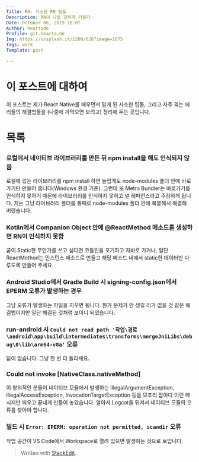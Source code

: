 ```yaml
---
Title: RN: 사소한 RN 팁들
Description: RN이 나를 강하게 키운다
Date: October 06, 2019 18:07
Author: heartade
Profile: git.hearta.de
Img: https://unsplash.it/1200/628?image=1075
Tags: work
Template: post

---
```

# 이 포스트에 대하여
이 포스트는 제가 React Native를 배우면서 알게 된 사소한 팁들, 그리고 자주 겪는 에러들의 해결법들을 (나중에 까먹으면 보려고) 정리해 두는 곳입니다.

# 목록
### 로컬에서 네이티브 라이브러리를 만든 뒤 npm install을 해도 인식되지 않음
로컬에 있는 라이브러리를 npm install 하면 놀랍게도 node-modules 폴더 안에 바로가기만 만들어 줍니다(Windows 환경 기준). 그런데 또 Metro Bundler는 바로가기를 인식하지 못하기 때문에 라이브러리를 인식하지 못하고 널 레퍼런스라고 주장하게 됩니다. 저는 그냥 라이브러리 폴더를 통째로 node-modules 폴더 안에 복붙해서 해결해 버렸습니다.

### Kotlin에서 Companion Object 안에 @ReactMethod 메소드를 생성하면 RN이 인식하지 못함
굳이 Static한 무언가를 쓰고 싶다면 코틀린을 포기하고 자바로 가거나, 일단 ReactMethod는 인스턴스 메소드로 만들고 해당 메소드 내에서 static한 데이터만 다루도록 만들어 주세요.

### Android Studio에서 Gradle Build 시 signing-config.json에서 EPERM 오류가 발생하는 경우
그냥 오류가 발생하는 파일을 지우면 됩니다. 뭔가 문제가 안 생길 리가 없을 것 같은 해결법이지만 일단 해결된 것처럼 보이니 되었습니다.

### run-android 시 ```Could not read path '작업\경로\android\app\build\intermediates\transforms\mergeJniLibs\debug\0\lib\arm64-v8a'``` 오류
답이 없습니다. 그냥 한 번 더 돌리세요.

### Could not invoke [NativeClass.nativeMethod]
이 창의적인 분들이 네이티브 모듈에서 발생하는 IllegalArgumentException, IllegalAccessException, InvocationTargetException 등을 모조리 잡아다 이런 메시지만 띄우고 끝내게 만들어 놓았습니다. 알아서 Logcat을 뒤져서 네이티브 모듈의 오류를 찾아야 합니다.

### 빌드 시 ```Error: EPERM: operation not permitted, scandir``` 오류
작업 공간이 VS Code에서 Workspace로 열려 있으면 발생하는 것으로 보입니다.

> Written with [StackEdit](https://stackedit.io/).
<!--stackedit_data:
eyJoaXN0b3J5IjpbLTE3NzIzOTM3NCwtOTIyNTgzMTgsMTIxOD
YwMTk4MSwtMTcwNjMxNTMwOCwtMTcxOTUzMjc4NV19
-->
